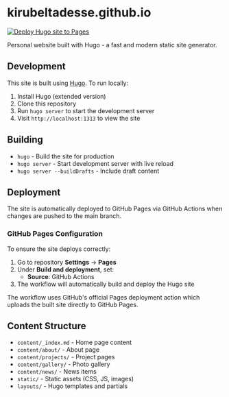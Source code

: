 # kirubeltadesse.github.io

[![Deploy Hugo site to Pages](https://github.com/kirubeltadesse/kirubeltadesse.github.io/actions/workflows/hugo.yml/badge.svg)](https://github.com/kirubeltadesse/kirubeltadesse.github.io/actions/workflows/hugo.yml)

Personal website built with Hugo - a fast and modern static site generator.

## Development

This site is built using [Hugo](https://gohugo.io/). To run locally:

1. Install Hugo (extended version)
2. Clone this repository
3. Run `hugo server` to start the development server
4. Visit `http://localhost:1313` to view the site

## Building

- `hugo` - Build the site for production
- `hugo server` - Start development server with live reload
- `hugo server --buildDrafts` - Include draft content

## Deployment

The site is automatically deployed to GitHub Pages via GitHub Actions when changes are pushed to the main branch.

### GitHub Pages Configuration

To ensure the site deploys correctly:

1. Go to repository **Settings** → **Pages**
2. Under **Build and deployment**, set:
   - **Source**: GitHub Actions
3. The workflow will automatically build and deploy the Hugo site

The workflow uses GitHub's official Pages deployment action which uploads the built site directly to GitHub Pages.

## Content Structure

- `content/_index.md` - Home page content
- `content/about/` - About page
- `content/projects/` - Project pages
- `content/gallery/` - Photo gallery
- `content/news/` - News items
- `static/` - Static assets (CSS, JS, images)
- `layouts/` - Hugo templates and partials
